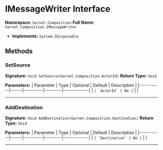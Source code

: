 # IMessageWriter Interface

**Namespace:** `Garnet.Composition`
**Full Name:** `Garnet.Composition.IMessageWriter`
- **Implements:** `System.IDisposable`

## Methods

### SetSource

**Signature:** `Void SetSource(Garnet.Composition.ActorId)`
**Return Type:** `Void`

**Parameters:**
| Parameter | Type | Optional | Default | Description |
|-----------|------|----------|---------|-------------|
| `` | `ActorId` | No | `` |  |

---

### AddDestination

**Signature:** `Void AddDestination(Garnet.Composition.Destination)`
**Return Type:** `Void`

**Parameters:**
| Parameter | Type | Optional | Default | Description |
|-----------|------|----------|---------|-------------|
| `` | `Destination` | No | `` |  |

---